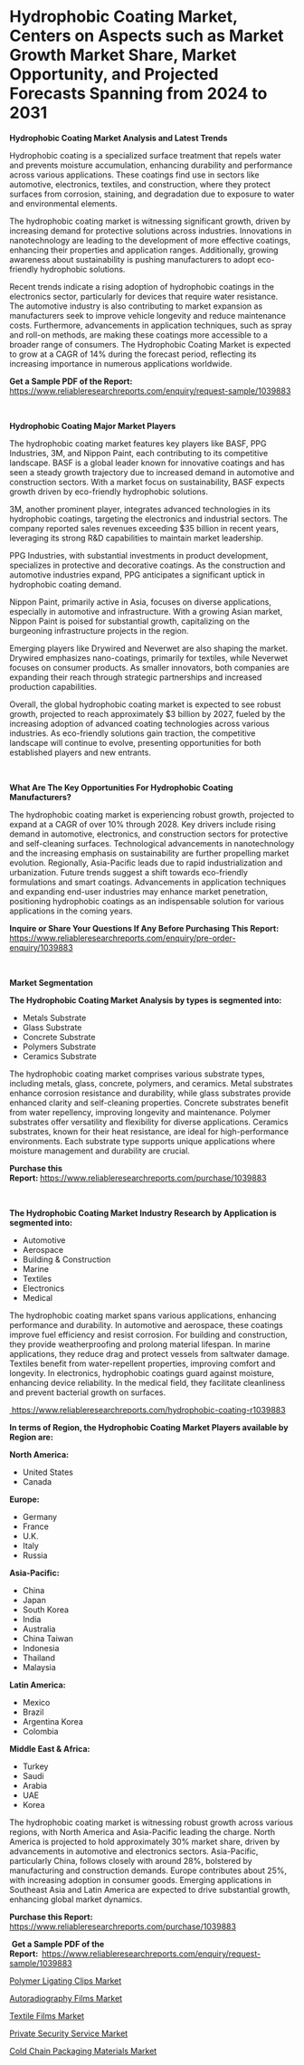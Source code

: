 <p><h1>Hydrophobic Coating Market, Centers on Aspects such as Market Growth Market Share, Market Opportunity, and Projected Forecasts Spanning from 2024 to 2031</h1></p><p><strong>Hydrophobic Coating Market Analysis and Latest Trends</strong></p>
<p><p>Hydrophobic coating is a specialized surface treatment that repels water and prevents moisture accumulation, enhancing durability and performance across various applications. These coatings find use in sectors like automotive, electronics, textiles, and construction, where they protect surfaces from corrosion, staining, and degradation due to exposure to water and environmental elements.</p><p>The hydrophobic coating market is witnessing significant growth, driven by increasing demand for protective solutions across industries. Innovations in nanotechnology are leading to the development of more effective coatings, enhancing their properties and application ranges. Additionally, growing awareness about sustainability is pushing manufacturers to adopt eco-friendly hydrophobic solutions.</p><p>Recent trends indicate a rising adoption of hydrophobic coatings in the electronics sector, particularly for devices that require water resistance. The automotive industry is also contributing to market expansion as manufacturers seek to improve vehicle longevity and reduce maintenance costs. Furthermore, advancements in application techniques, such as spray and roll-on methods, are making these coatings more accessible to a broader range of consumers. The Hydrophobic Coating Market is expected to grow at a CAGR of 14% during the forecast period, reflecting its increasing importance in numerous applications worldwide.</p></p>
<p><strong>Get a Sample PDF of the Report:&nbsp;</strong> <a href="https://www.reliableresearchreports.com/enquiry/request-sample/1039883?utm_campaign=36&utm_medium=2&utm_source=Github&utm_content=ia&utm_term=07112024&utm_id=hydrophobic-coating">https://www.reliableresearchreports.com/enquiry/request-sample/1039883</a></p>
<p>&nbsp;</p>
<p><strong>Hydrophobic Coating Major Market Players</strong></p>
<p><p>The hydrophobic coating market features key players like BASF, PPG Industries, 3M, and Nippon Paint, each contributing to its competitive landscape. BASF is a global leader known for innovative coatings and has seen a steady growth trajectory due to increased demand in automotive and construction sectors. With a market focus on sustainability, BASF expects growth driven by eco-friendly hydrophobic solutions.</p><p>3M, another prominent player, integrates advanced technologies in its hydrophobic coatings, targeting the electronics and industrial sectors. The company reported sales revenues exceeding $35 billion in recent years, leveraging its strong R&D capabilities to maintain market leadership.</p><p>PPG Industries, with substantial investments in product development, specializes in protective and decorative coatings. As the construction and automotive industries expand, PPG anticipates a significant uptick in hydrophobic coating demand.</p><p>Nippon Paint, primarily active in Asia, focuses on diverse applications, especially in automotive and infrastructure. With a growing Asian market, Nippon Paint is poised for substantial growth, capitalizing on the burgeoning infrastructure projects in the region.</p><p>Emerging players like Drywired and Neverwet are also shaping the market. Drywired emphasizes nano-coatings, primarily for textiles, while Neverwet focuses on consumer products. As smaller innovators, both companies are expanding their reach through strategic partnerships and increased production capabilities.</p><p>Overall, the global hydrophobic coating market is expected to see robust growth, projected to reach approximately $3 billion by 2027, fueled by the increasing adoption of advanced coating technologies across various industries. As eco-friendly solutions gain traction, the competitive landscape will continue to evolve, presenting opportunities for both established players and new entrants.</p></p>
<p>&nbsp;</p>
<p><strong>What Are The Key Opportunities For Hydrophobic Coating Manufacturers?</strong></p>
<p><p>The hydrophobic coating market is experiencing robust growth, projected to expand at a CAGR of over 10% through 2028. Key drivers include rising demand in automotive, electronics, and construction sectors for protective and self-cleaning surfaces. Technological advancements in nanotechnology and the increasing emphasis on sustainability are further propelling market evolution. Regionally, Asia-Pacific leads due to rapid industrialization and urbanization. Future trends suggest a shift towards eco-friendly formulations and smart coatings. Advancements in application techniques and expanding end-user industries may enhance market penetration, positioning hydrophobic coatings as an indispensable solution for various applications in the coming years.</p></p>
<p><strong>Inquire or Share Your Questions If Any Before Purchasing This Report:</strong> <a href="https://www.reliableresearchreports.com/enquiry/pre-order-enquiry/1039883?utm_campaign=36&utm_medium=2&utm_source=Github&utm_content=ia&utm_term=07112024&utm_id=hydrophobic-coating">https://www.reliableresearchreports.com/enquiry/pre-order-enquiry/1039883</a></p>
<p>&nbsp;</p>
<p><strong>Market Segmentation</strong></p>
<p><strong>The Hydrophobic Coating Market Analysis by types is segmented into:</strong></p>
<p><ul><li>Metals Substrate</li><li>Glass Substrate</li><li>Concrete Substrate</li><li>Polymers Substrate</li><li>Ceramics Substrate</li></ul></p>
<p><p>The hydrophobic coating market comprises various substrate types, including metals, glass, concrete, polymers, and ceramics. Metal substrates enhance corrosion resistance and durability, while glass substrates provide enhanced clarity and self-cleaning properties. Concrete substrates benefit from water repellency, improving longevity and maintenance. Polymer substrates offer versatility and flexibility for diverse applications. Ceramics substrates, known for their heat resistance, are ideal for high-performance environments. Each substrate type supports unique applications where moisture management and durability are crucial.</p></p>
<p><strong>Purchase this Report:&nbsp;</strong><a href="https://www.reliableresearchreports.com/purchase/1039883?utm_campaign=36&utm_medium=2&utm_source=Github&utm_content=ia&utm_term=07112024&utm_id=hydrophobic-coating">https://www.reliableresearchreports.com/purchase/1039883</a></p>
<p>&nbsp;</p>
<p><strong>The Hydrophobic Coating Market Industry Research by Application is segmented into:</strong></p>
<p><ul><li>Automotive</li><li>Aerospace</li><li>Building & Construction</li><li>Marine</li><li>Textiles</li><li>Electronics</li><li>Medical</li></ul></p>
<p><p>The hydrophobic coating market spans various applications, enhancing performance and durability. In automotive and aerospace, these coatings improve fuel efficiency and resist corrosion. For building and construction, they provide weatherproofing and prolong material lifespan. In marine applications, they reduce drag and protect vessels from saltwater damage. Textiles benefit from water-repellent properties, improving comfort and longevity. In electronics, hydrophobic coatings guard against moisture, enhancing device reliability. In the medical field, they facilitate cleanliness and prevent bacterial growth on surfaces.</p></p>
<p><a href="https://www.reliableresearchreports.com/hydrophobic-coating-r1039883?utm_campaign=36&utm_medium=2&utm_source=Github&utm_content=ia&utm_term=07112024&utm_id=hydrophobic-coating">&nbsp;https://www.reliableresearchreports.com/hydrophobic-coating-r1039883</a></p>
<p><strong>In terms of Region, the Hydrophobic Coating Market Players available by Region are:</strong></p>
<p>
    <p> <strong> North America: </strong>
        <ul>
            <li>United States</li>
            <li>Canada</li>
        </ul>
        </p> 
    <p> <strong> Europe: </strong>
        <ul>
            <li>Germany</li>
            <li>France</li>
            <li>U.K.</li>
            <li>Italy</li>
            <li>Russia</li>
        </ul>
        </p> 
    <p> <strong> Asia-Pacific: </strong>
        <ul>
            <li>China</li>
            <li>Japan</li>
            <li>South Korea</li>
            <li>India</li>
            <li>Australia</li>
            <li>China Taiwan</li>
            <li>Indonesia</li>
            <li>Thailand</li>
            <li>Malaysia</li>
        </ul>
        </p> 
    <p> <strong> Latin America: </strong>
        <ul>
            <li>Mexico</li>
            <li>Brazil</li>
            <li>Argentina Korea</li>
            <li>Colombia</li>
        </ul>
        </p> 
    <p> <strong> Middle East & Africa: </strong>
        <ul>
            <li>Turkey</li>
            <li>Saudi</li>
            <li>Arabia</li>
            <li>UAE</li>
            <li>Korea</li>
        </ul>
    </p>
    </p>
<p><p>The hydrophobic coating market is witnessing robust growth across various regions, with North America and Asia-Pacific leading the charge. North America is projected to hold approximately 30% market share, driven by advancements in automotive and electronics sectors. Asia-Pacific, particularly China, follows closely with around 28%, bolstered by manufacturing and construction demands. Europe contributes about 25%, with increasing adoption in consumer goods. Emerging applications in Southeast Asia and Latin America are expected to drive substantial growth, enhancing global market dynamics.</p></p>
<p><strong>Purchase this Report: </strong><a href="https://www.reliableresearchreports.com/purchase/1039883?utm_campaign=36&utm_medium=2&utm_source=Github&utm_content=ia&utm_term=07112024&utm_id=hydrophobic-coating">https://www.reliableresearchreports.com/purchase/1039883</a></p>
<p>&nbsp;<strong>Get a Sample PDF of the Report:&nbsp;&nbsp;</strong><a href="https://www.reliableresearchreports.com/enquiry/request-sample/1039883?utm_campaign=36&utm_medium=2&utm_source=Github&utm_content=ia&utm_term=07112024&utm_id=hydrophobic-coating">https://www.reliableresearchreports.com/enquiry/request-sample/1039883</a></p>
<p><strong></strong></p>
<p><p><a href="https://issuu.com/reportprime-2/docs/polymer-ligating-clips-market-size-_421b2103af5b8b?utm_campaign=36&utm_medium=2&utm_source=Github&utm_content=ia&utm_term=07112024&utm_id=hydrophobic-coating">Polymer Ligating Clips Market</a></p><p><a href="https://issuu.com/reportprime-2/docs/autoradiography-films-market-size-2_119e98fe3cc76a?utm_campaign=36&utm_medium=2&utm_source=Github&utm_content=ia&utm_term=07112024&utm_id=hydrophobic-coating">Autoradiography Films Market</a></p><p><a href="https://github.com/leonidmsw5y/Market-Research-Report-List-1/blob/main/textile-films-market.md?utm_campaign=36&utm_medium=2&utm_source=Github&utm_content=ia&utm_term=07112024&utm_id=hydrophobic-coating">Textile Films Market</a></p><p><a href="https://issuu.com/reportprime-2/docs/private-security-service-market-siz_2add373f219de8?utm_campaign=36&utm_medium=2&utm_source=Github&utm_content=ia&utm_term=07112024&utm_id=hydrophobic-coating">Private Security Service Market</a></p><p><a href="https://github.com/knaufethaganye/Market-Research-Report-List-1/blob/main/cold-chain-packaging-materials-market.md?utm_campaign=36&utm_medium=2&utm_source=Github&utm_content=ia&utm_term=07112024&utm_id=hydrophobic-coating">Cold Chain Packaging Materials Market</a></p></p>